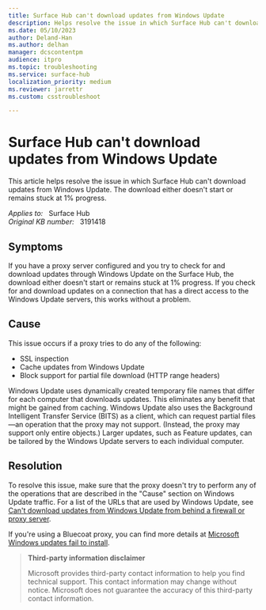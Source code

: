```yaml
---
title: Surface Hub can't download updates from Windows Update
description: Helps resolve the issue in which Surface Hub can't download updates from Windows Update. The download either doesn't start or remains stuck at 1% progress.
ms.date: 05/10/2023
author: Deland-Han
ms.author: delhan
manager: dcscontentpm
audience: itpro
ms.topic: troubleshooting
ms.service: surface-hub
localization_priority: medium
ms.reviewer: jarrettr
ms.custom: csstroubleshoot

---
```

# Surface Hub can't download updates from Windows Update

This article helps resolve the issue in which Surface Hub can't download updates from Windows Update. The download either doesn't start or remains stuck at 1% progress.

_Applies to:_ &nbsp; Surface Hub  
_Original KB number:_ &nbsp; 3191418

## Symptoms

If you have a proxy server configured and you try to check for and download updates through Windows Update on the Surface Hub, the download either doesn't start or remains stuck at 1% progress. If you check for and download updates on a connection that has a direct access to the Windows Update servers, this works without a problem.

## Cause

This issue occurs if a proxy tries to do any of the following:

- SSL inspection
- Cache updates from Windows Update
- Block support for partial file download (HTTP range headers)

Windows Update uses dynamically created temporary file names that differ for each computer that downloads updates. This eliminates any benefit that might be gained from caching. Windows Update also uses the Background Intelligent Transfer Service (BITS) as a client, which can request partial files—an operation that the proxy may not support. (Instead, the proxy may support only entire objects.) Larger updates, such as Feature updates, can be tailored by the Windows Update servers to each individual computer.

## Resolution

To resolve this issue, make sure that the proxy doesn't try to perform any of the operations that are described in the "Cause" section on Windows Update traffic. For a list of the URLs that are used by Windows Update, see [Can't download updates from Windows Update from behind a firewall or proxy server](/troubleshoot/windows-client/deployment/windows-update-issues-troubleshooting).

If you're using a Bluecoat proxy, you can find more details at [Microsoft Windows updates fail to install](https://knowledge.broadcom.com/external/article/166719/microsoft-windows-updates-fail-to-instal.html).

> **Third-party information disclaimer**
>
> Microsoft provides third-party contact information to help you find technical support. This contact information may change without notice. Microsoft does not guarantee the accuracy of this third-party contact information.
